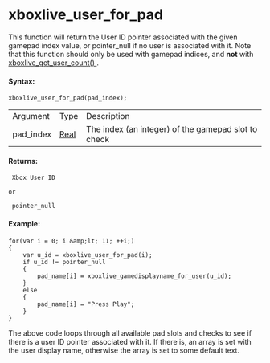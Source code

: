 # xboxlive_user_for_pad

This function will return the User ID pointer associated with the given
gamepad index value, or pointer_null if no user is associated with it.
Note that this function should only be used with gamepad indices, and
**not** with [ xboxlive_get_user_count() ](xboxlive_get_user_count)
.

#### Syntax:

``` gml
xboxlive_user_for_pad(pad_index);
```

|           |                                                                         |                                                     |
|-----------|-------------------------------------------------------------------------|-----------------------------------------------------|
| Argument  | Type                                                                    | Description                                         |
| pad_index |  [Real](../../../../../GameMaker_Language/GML_Overview/Data_Types)  | The index (an integer) of the gamepad slot to check |

#### Returns:

``` gml
 Xbox User ID

or

 pointer_null
```

#### Example:

``` gml
for(var i = 0; i &amp;lt; 11; ++i;)
{
    var u_id = xboxlive_user_for_pad(i);
    if u_id != pointer_null
    {
        pad_name[i] = xboxlive_gamedisplayname_for_user(u_id);
    }
    else
    {
        pad_name[i] = "Press Play";
    }
}
```

The above code loops through all available pad slots and checks to see
if there is a user ID pointer associated with it. If there is, an array
is set with the user display name, otherwise the array is set to some
default text.
